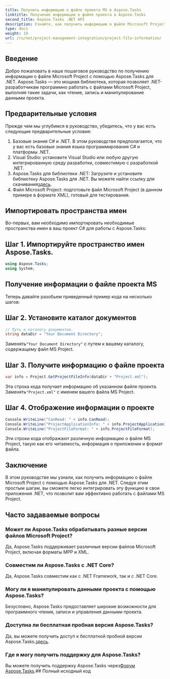 ```yaml
---
title: Получить информацию о файле проекта MS в Aspose.Tasks
linktitle: Получение информации о файле проекта в Aspose.Tasks
second_title: Aspose.Tasks .NET API
description: Узнайте, как получить информацию о файле Microsoft Project с помощью Aspose.Tasks для .NET. Пошаговое руководство с примерами кода.
type: docs
weight: 19
url: /ru/net/project-management-integration/project-file-information/
---
```

## Введение
Добро пожаловать в наше пошаговое руководство по получению информации о файле Microsoft Project с помощью Aspose.Tasks для .NET. Aspose.Tasks — это мощная библиотека, которая позволяет .NET-разработчикам программно работать с файлами Microsoft Project, выполняя такие задачи, как чтение, запись и манипулирование данными проекта.
## Предварительные условия
Прежде чем мы углубимся в руководство, убедитесь, что у вас есть следующие предварительные условия:
1. Базовые знания C# и .NET. В этом руководстве предполагается, что у вас есть базовые знания языка программирования C# и платформы .NET.
2. Visual Studio: установите Visual Studio или любую другую интегрированную среду разработки, совместимую с разработкой .NET.
3.  Aspose.Tasks для библиотеки .NET: Загрузите и установите библиотеку Aspose.Tasks для .NET. Вы можете найти ссылку для скачивания[здесь](https://releases.aspose.com/tasks/net/).
4. Файл Microsoft Project: подготовьте файл Microsoft Project (в данном примере в формате XML), готовый для тестирования.

## Импортировать пространства имен
Во-первых, вам необходимо импортировать необходимые пространства имен в ваш проект C# для работы с Aspose.Tasks:
## Шаг 1. Импортируйте пространство имен Aspose.Tasks.
```csharp
using Aspose.Tasks;
using System;

```
## Получение информации о файле проекта MS
Теперь давайте разобьем приведенный пример кода на несколько шагов:
## Шаг 2. Установите каталог документов
```csharp
// Путь к каталогу документов.
string dataDir = "Your Document Directory";
```
 Заменять`"Your Document Directory"` с путем к вашему каталогу, содержащему файл MS Project.
## Шаг 3. Получите информацию о файле проекта
```csharp
var info = Project.GetProjectFileInfo(dataDir + "Project.xml");
```
 Эта строка кода получает информацию об указанном файле проекта. Заменять`"Project.xml"` с именем вашего файла MS Project.
## Шаг 4. Отображение информации о проекте
```csharp
Console.WriteLine("CanRead: " + info.CanRead);
Console.WriteLine("ProjectApplicationInfo: " + info.ProjectApplicationInfo);
Console.WriteLine("ProjectFileFormat: " + info.ProjectFileFormat);
```
Эти строки кода отображают различную информацию о файле MS Project, такую как его читаемость, информация о приложении и формат файла.

## Заключение
В этом руководстве мы узнали, как получить информацию о файле Microsoft Project с помощью Aspose.Tasks для .NET. Следуя этим простым шагам, вы сможете легко интегрировать эту функцию в свои приложения .NET, что позволит вам эффективно работать с файлами MS Project.
## Часто задаваемые вопросы
### Может ли Aspose.Tasks обрабатывать разные версии файлов Microsoft Project?
Да, Aspose.Tasks поддерживает различные версии файлов Microsoft Project, включая форматы MPP и XML.
### Совместим ли Aspose.Tasks с .NET Core?
Да, Aspose.Tasks совместим как с .NET Framework, так и с .NET Core.
### Могу ли я манипулировать данными проекта с помощью Aspose.Tasks?
Безусловно, Aspose.Tasks предоставляет широкие возможности для программного чтения, записи и управления данными проекта.
### Доступна ли бесплатная пробная версия Aspose.Tasks?
 Да, вы можете получить доступ к бесплатной пробной версии Aspose.Tasks.[здесь](https://releases.aspose.com/).
### Где я могу получить поддержку для Aspose.Tasks?
 Вы можете получить поддержку Aspose.Tasks через[Форум Aspose.Tasks](https://forum.aspose.com/c/tasks/15).## Полный исходный код